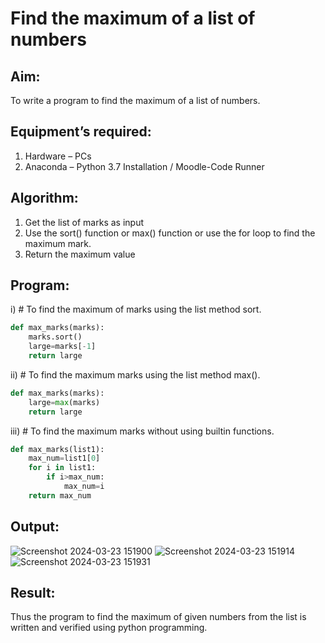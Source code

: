 # Find the maximum of a list of numbers
## Aim:
To write a program to find the maximum of a list of numbers.
## Equipment’s required:
1.	Hardware – PCs
2.	Anaconda – Python 3.7 Installation / Moodle-Code Runner
## Algorithm:
1.	Get the list of marks as input
2.	Use the sort() function or max() function or use the for loop to find the maximum mark.
3.	Return the maximum value
## Program:
i)	# To find the maximum of marks using the list method sort.
```Python
def max_marks(marks):
    marks.sort()
    large=marks[-1]
    return large
```
ii)	# To find the maximum marks using the list method max().
```Python
def max_marks(marks):
    large=max(marks)
    return large
```
iii) # To find the maximum marks without using builtin functions.
```Python
def max_marks(list1):
    max_num=list1[0]
    for i in list1:
        if i>max_num:
            max_num=i
    return max_num
```
## Output:
![Screenshot 2024-03-23 151900](https://github.com/Narmadhasree48/FindMaximum/assets/144979451/07ecdfc1-cc28-4f39-a0c2-e6b44bf9ceeb)
![Screenshot 2024-03-23 151914](https://github.com/Narmadhasree48/FindMaximum/assets/144979451/6b8b6750-17f7-4676-bdde-47d5ebe0dc62)
![Screenshot 2024-03-23 151931](https://github.com/Narmadhasree48/FindMaximum/assets/144979451/e8e992d5-4020-48de-baa1-64130d9f9520)

## Result:
Thus the program to find the maximum of given numbers from the list is written and verified using python programming.
